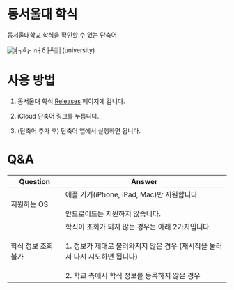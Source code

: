 # 동서울대 학식
동서울대학교 학식을 확인할 수 있는 단축어
<br><br>![╡┐╝¡┐∩┤δ╟╨▒│(university)](https://user-images.githubusercontent.com/127399368/224007242-56c446ae-c19a-4309-ac7e-bcb822f58669.png)

# 사용 방법
1. 동서울대 학식 [Releases](https://github.com/KyuhaSuk/DongSeoulUniversityCafeteria/releases) 페이지에 갑니다.

2. iCloud 단축어 링크를 누릅니다.

3. (단축어 추가 후) 단축어 앱에서 실행하면 됩니다.

# Q&A
| Question                     | Answer                                                                                                                                                                                                                  |
|------------------------------|-------------------------------------------------------------------------------------------------------------------------------------------------------------------------------------------------------------------------|
| 지원하는 OS                  | 애플 기기(iPhone, iPad, Mac)만 지원합니다. <br><br> 안드로이드는 지원하지 않습니다.                                                                                                                                                 |
| 학식 정보 조회 불가 | 학식이 조회가 되지 않는 경우는 아래 2가지입니다. <br><br>  1. 정보가 제대로 불러와지지 않은 경우 (재시작을 눌러서 다시 시도하면 됩니다) <br><br> 2. 학교 측에서 학식 정보를 등록하지 않은 경우 |
